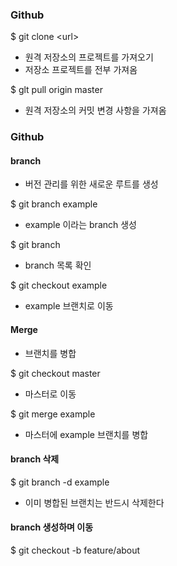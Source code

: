 ### Github

$ git clone \<url>

- 원격 저장소의 프로젝트를 가져오기
- 저장소 프로젝트를 전부 가져옴



$ glt pull origin master

- 원격 저장소의 커밋 변경 사항을 가져옴



### Github

#### branch

- 버전 관리를 위한 새로운 루트를 생성



$ git branch example

- example 이라는 branch 생성



$ git branch

- branch 목록 확인



$ git checkout example

- example 브랜치로 이동



#### Merge

- 브랜치를 병합

$ git checkout master

- 마스터로 이동

$ git merge example

- 마스터에 example 브랜치를 병합



#### branch 삭제

$ git branch -d example

- 이미 병합된 브랜치는 반드시 삭제한다



#### branch 생성하며 이동

$ git checkout -b feature/about